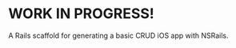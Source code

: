 WORK IN PROGRESS!
==================

A Rails scaffold for generating a basic CRUD iOS app with NSRails.